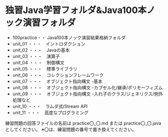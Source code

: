 # 独習Java学習フォルダ&Java100本ノック演習フォルダ
* 100practice・・ Java100本ノック演習結果格納フォルダ
* unit_01 ・・・　イントロダクション
* unit_02 ・・・　Javaの基本
* unit_03 ・・・　演算子
* unit_04 ・・・　制御構文
* unit_05 ・・・　標準ライブラリ
* unit_06 ・・・　コレクションフレームワーク
* unit_07 ・・・　オブジェクト指向構文 -基本
* unit_08 ・・・　オブジェクト指向構文 -カプセル化/継承/ポリモーフィズム
* unit_09 ・・・　オブジェクト指向構文 -入れ子のクラス/ジェネリクス/例外処理など
* unit_10 ・・・　ラムダ式/Stream API
* unit_11 ・・・　高度なプログラミング


練習問題の回答ファイルの名前は
practice〇_〇.md
または
practice〇_〇.java
としてください。
※〇は、練習問題の番号で置き換えてください。
